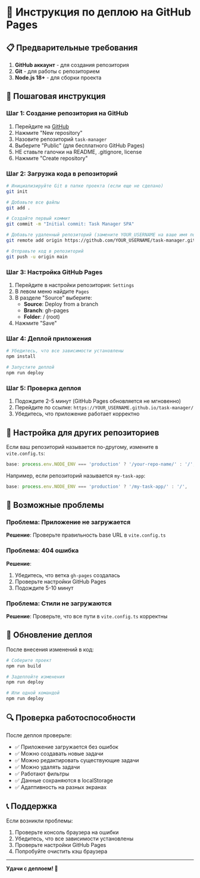 # 🚀 Инструкция по деплою на GitHub Pages

## 📋 Предварительные требования

1. **GitHub аккаунт** - для создания репозитория
2. **Git** - для работы с репозиторием
3. **Node.js 18+** - для сборки проекта

## 🔧 Пошаговая инструкция

### Шаг 1: Создание репозитория на GitHub

1. Перейдите на [GitHub](https://github.com)
2. Нажмите "New repository"
3. Назовите репозиторий `task-manager`
4. Выберите "Public" (для бесплатного GitHub Pages)
5. НЕ ставьте галочки на README, .gitignore, license
6. Нажмите "Create repository"

### Шаг 2: Загрузка кода в репозиторий

```bash
# Инициализируйте Git в папке проекта (если еще не сделано)
git init

# Добавьте все файлы
git add .

# Создайте первый коммит
git commit -m "Initial commit: Task Manager SPA"

# Добавьте удаленный репозиторий (замените YOUR_USERNAME на ваше имя пользователя)
git remote add origin https://github.com/YOUR_USERNAME/task-manager.git

# Отправьте код в репозиторий
git push -u origin main
```

### Шаг 3: Настройка GitHub Pages

1. Перейдите в настройки репозитория: `Settings`
2. В левом меню найдите `Pages`
3. В разделе "Source" выберите:
   - **Source**: Deploy from a branch
   - **Branch**: gh-pages
   - **Folder**: / (root)
4. Нажмите "Save"

### Шаг 4: Деплой приложения

```bash
# Убедитесь, что все зависимости установлены
npm install

# Запустите деплой
npm run deploy
```

### Шаг 5: Проверка деплоя

1. Подождите 2-5 минут (GitHub Pages обновляется не мгновенно)
2. Перейдите по ссылке: `https://YOUR_USERNAME.github.io/task-manager/`
3. Убедитесь, что приложение работает корректно

## 🔧 Настройка для других репозиториев

Если ваш репозиторий называется по-другому, измените в `vite.config.ts`:

```typescript
base: process.env.NODE_ENV === 'production' ? '/your-repo-name/' : '/',
```

Например, если репозиторий называется `my-task-app`:
```typescript
base: process.env.NODE_ENV === 'production' ? '/my-task-app/' : '/',
```

## 🚨 Возможные проблемы

### Проблема: Приложение не загружается
**Решение**: Проверьте правильность base URL в `vite.config.ts`

### Проблема: 404 ошибка
**Решение**: 
1. Убедитесь, что ветка `gh-pages` создалась
2. Проверьте настройки GitHub Pages
3. Подождите 5-10 минут

### Проблема: Стили не загружаются
**Решение**: Проверьте, что все пути в `vite.config.ts` корректны

## 📝 Обновление деплоя

После внесения изменений в код:

```bash
# Соберите проект
npm run build

# Задеплойте изменения
npm run deploy

# Или одной командой
npm run deploy
```

## 🔍 Проверка работоспособности

После деплоя проверьте:

- ✅ Приложение загружается без ошибок
- ✅ Можно создавать новые задачи
- ✅ Можно редактировать существующие задачи
- ✅ Можно удалять задачи
- ✅ Работают фильтры
- ✅ Данные сохраняются в localStorage
- ✅ Адаптивность на разных экранах

## 📞 Поддержка

Если возникли проблемы:

1. Проверьте консоль браузера на ошибки
2. Убедитесь, что все зависимости установлены
3. Проверьте настройки GitHub Pages
4. Попробуйте очистить кэш браузера

---

**Удачи с деплоем! 🚀** 